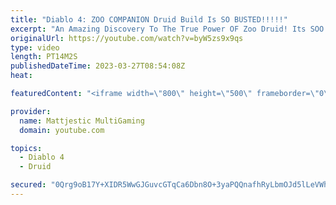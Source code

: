 ```yaml
---
title: "Diablo 4: ZOO COMPANION Druid Build Is SO BUSTED!!!!!"
excerpt: "An Amazing Discovery To The True Power OF Zoo Druid! Its SOO Good, Such An Enjoyable Game-play! Recent Guides Earth ..."
originalUrl: https://youtube.com/watch?v=byW5zs9x9qs
type: video
length: PT14M2S
publishedDateTime: 2023-03-27T08:54:08Z
heat: 

featuredContent: "<iframe width=\"800\" height=\"500\" frameborder=\"0\" src=\"https://www.youtube.com/embed/byW5zs9x9qs\" allow=\"accelerometer; autoplay; encrypted-media; gyroscope; picture-in-picture\" allowfullscreen></iframe>"

provider:
  name: Mattjestic MultiGaming
  domain: youtube.com

topics:
  - Diablo 4
  - Druid

secured: "0Qrg9oB17Y+XIDR5WwGJGuvcGTqCa6Dbn8O+3yaPQQnafhRyLbmOJd5lLeVWhRZBOIefcka3un0bUJnUPoDhlZaQUcqvNmm4Kk7gwpwYcQgiiesZ+AwJeKzn42m72RRbp3xoiz8Wmg/iRpMg4Dz10JlouK8zeMgWl1+QDO/qnk7LCfZ4mEsjNn7MuTn5c5nBLTqrRTVGXgQEwhMDG/kGiJ7y5Wb/Qo3VD9+b1qQ9OL2SQNNVsQn0gIeY1yZV1Retojnmct5yJI1LGESHc6Y5/zJymXY4rkTRRjK07JWb4HLtnUKMzCNuPsaA2E+HrKSCAzOBNjK75+8Igg9cRk7alCX02jP/E1a+M/vF7RK9LPMXKwX8siTEdRs01c4A9LFLlOCiix/6684kQTtTzadWrNC20x2iUs+CjsfU+tjxwSJYuaNmhgQPJPZ6ITtw+v1a;N3iXcoLzHduNBnRnQm3ugg=="
---
```


